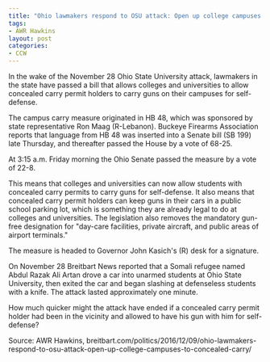 ```yaml
---
title: "Ohio lawmakers respond to OSU attack: Open up college campuses to concealed carry"
tags:
- AWR Hawkins
layout: post
categories:
- CCW
---
```


In the wake of the November 28 Ohio State University attack, lawmakers in the state have passed a bill that allows colleges and universities to allow concealed carry permit holders to carry guns on their campuses for self-defense.

The campus carry measure originated in HB 48, which was sponsored by state representative Ron Maag (R-Lebanon). Buckeye Firearms Association reports that language from HB 48 was inserted into a Senate bill (SB 199) late Thursday, and thereafter passed the House by a vote of 68-25.

At 3:15 a.m. Friday morning the Ohio Senate passed the measure by a vote of 22-8.

This means that colleges and universities can now allow students with concealed carry permits to carry guns for self-defense. It also means that concealed carry permit holders can keep guns in their cars in a public school parking lot, which is something they are already legal to do at colleges and universities. The legislation also removes the mandatory gun-free designation for "day-care facilities, private aircraft, and public areas of airport terminals."

The measure is headed to Governor John Kasich's (R) desk for a signature.

On November 28 Breitbart News reported that a Somali refugee named Abdul Razak Ali Artan drove a car into unarmed students at Ohio State University, then exited the car and began slashing at defenseless students with a knife. The attack lasted approximately one minute.

How much quicker might the attack have ended if a concealed carry permit holder had been in the vicinity and allowed to have his gun with him for self-defense?

Source: AWR Hawkins, breitbart.com/politics/2016/12/09/ohio-lawmakers-respond-to-osu-attack-open-up-college-campuses-to-concealed-carry/

